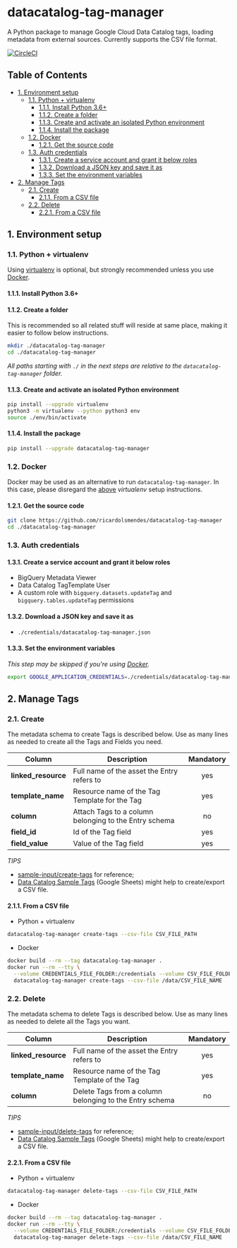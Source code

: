 # datacatalog-tag-manager

A Python package to manage Google Cloud Data Catalog tags, loading metadata from external
sources. Currently supports the CSV file format.

[![CircleCI][1]][2]

## Table of Contents

<!-- toc -->

- [1. Environment setup](#1-environment-setup)
  * [1.1. Python + virtualenv](#11-python--virtualenv)
    + [1.1.1. Install Python 3.6+](#111-install-python-36)
    + [1.1.2. Create a folder](#112-create-a-folder)
    + [1.1.3. Create and activate an isolated Python environment](#113-create-and-activate-an-isolated-python-environment)
    + [1.1.4. Install the package](#114-install-the-package)
  * [1.2. Docker](#12-docker)
    + [1.2.1. Get the source code](#121-get-the-source-code)
  * [1.3. Auth credentials](#13-auth-credentials)
    + [1.3.1. Create a service account and grant it below roles](#131-create-a-service-account-and-grant-it-below-roles)
    + [1.3.2. Download a JSON key and save it as](#132-download-a-json-key-and-save-it-as)
    + [1.3.3. Set the environment variables](#133-set-the-environment-variables)
- [2. Manage Tags](#2-manage-tags)
  * [2.1. Create](#21-create)
    + [2.1.1. From a CSV file](#211-from-a-csv-file)
  * [2.2. Delete](#22-delete)
    + [2.2.1. From a CSV file](#221-from-a-csv-file)

<!-- tocstop -->

## 1. Environment setup

### 1.1. Python + virtualenv

Using [virtualenv][3] is optional, but strongly recommended unless you use [Docker](#12-docker).

#### 1.1.1. Install Python 3.6+

#### 1.1.2. Create a folder

This is recommended so all related stuff will reside at same place, making it easier to follow
below instructions.

````bash
mkdir ./datacatalog-tag-manager
cd ./datacatalog-tag-manager
````

_All paths starting with `./` in the next steps are relative to the `datacatalog-tag-manager`
folder._

#### 1.1.3. Create and activate an isolated Python environment

```bash
pip install --upgrade virtualenv
python3 -m virtualenv --python python3 env
source ./env/bin/activate
```

#### 1.1.4. Install the package

```bash
pip install --upgrade datacatalog-tag-manager
```

### 1.2. Docker

Docker may be used as an alternative to run `datacatalog-tag-manager`. In this case, please
disregard the [above](#11-python--virtualenv) _virtualenv_ setup instructions.

#### 1.2.1. Get the source code
```bash
git clone https://github.com/ricardolsmendes/datacatalog-tag-manager
cd ./datacatalog-tag-manager
```

### 1.3. Auth credentials

#### 1.3.1. Create a service account and grant it below roles

- BigQuery Metadata Viewer
- Data Catalog TagTemplate User
- A custom role with `bigquery.datasets.updateTag` and `bigquery.tables.updateTag` permissions 

#### 1.3.2. Download a JSON key and save it as
- `./credentials/datacatalog-tag-manager.json`

#### 1.3.3. Set the environment variables

_This step may be skipped if you're using [Docker](#12-docker)._

```bash
export GOOGLE_APPLICATION_CREDENTIALS=./credentials/datacatalog-tag-manager.json
```

## 2. Manage Tags

### 2.1. Create

The metadata schema to create Tags is described below. Use as many lines as needed to create all
the Tags and Fields you need.

| Column              | Description                                           | Mandatory |
| --------------------| ----------------------------------------------------- | :-------: |
| **linked_resource** | Full name of the asset the Entry refers to            |    yes    |
| **template_name**   | Resource name of the Tag Template for the Tag         |    yes    |
| **column**          | Attach Tags to a column belonging to the Entry schema |     no    |
| **field_id**        | Id of the Tag field                                   |    yes    |
| **field_value**     | Value of the Tag field                                |    yes    |

*TIPS* 
- [sample-input/create-tags][4] for reference;
- [Data Catalog Sample Tags][6] (Google Sheets) might help to create/export a CSV file.

#### 2.1.1. From a CSV file 

- Python + virtualenv

```bash
datacatalog-tag-manager create-tags --csv-file CSV_FILE_PATH
```

- Docker

```bash
docker build --rm --tag datacatalog-tag-manager .
docker run --rm --tty \
  --volume CREDENTIALS_FILE_FOLDER:/credentials --volume CSV_FILE_FOLDER:/data \
  datacatalog-tag-manager create-tags --csv-file /data/CSV_FILE_NAME
```

### 2.2. Delete

The metadata schema to delete Tags is described below. Use as many lines as needed to delete all
the Tags you want.

| Column              | Description                                             | Mandatory |
| --------------------| ------------------------------------------------------- | :-------: |
| **linked_resource** | Full name of the asset the Entry refers to              |    yes    |
| **template_name**   | Resource name of the Tag Template of the Tag            |    yes    |
| **column**          | Delete Tags from a column belonging to the Entry schema |     no    |

*TIPS* 
- [sample-input/delete-tags][5] for reference;
- [Data Catalog Sample Tags][6] (Google Sheets) might help to create/export a CSV file.

#### 2.2.1. From a CSV file 

- Python + virtualenv

```bash
datacatalog-tag-manager delete-tags --csv-file CSV_FILE_PATH
```

- Docker

```bash
docker build --rm --tag datacatalog-tag-manager .
docker run --rm --tty \
  --volume CREDENTIALS_FILE_FOLDER:/credentials --volume CSV_FILE_FOLDER:/data \
  datacatalog-tag-manager delete-tags --csv-file /data/CSV_FILE_NAME
```

[1]: https://circleci.com/gh/ricardolsmendes/datacatalog-tag-manager.svg?style=svg
[2]: https://circleci.com/gh/ricardolsmendes/datacatalog-tag-manager
[3]: https://virtualenv.pypa.io/en/latest/
[4]: https://github.com/ricardolsmendes/datacatalog-tag-manager/tree/master/sample-input/create-tags
[5]: https://github.com/ricardolsmendes/datacatalog-tag-manager/tree/master/sample-input/delete-tags
[6]: https://docs.google.com/spreadsheets/d/1bqeAXjLHUq0bydRZj9YBhdlDtuu863nwirx8t4EP_CQ
